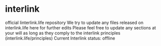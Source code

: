 # interlink
official linterlink.life repository
We try to update any files released on interlink.life here for further edits
Please feel free to update any sections at your will as long as they comply to the interlink principles (interlink.life/principles)
Current Interlink status: offline
